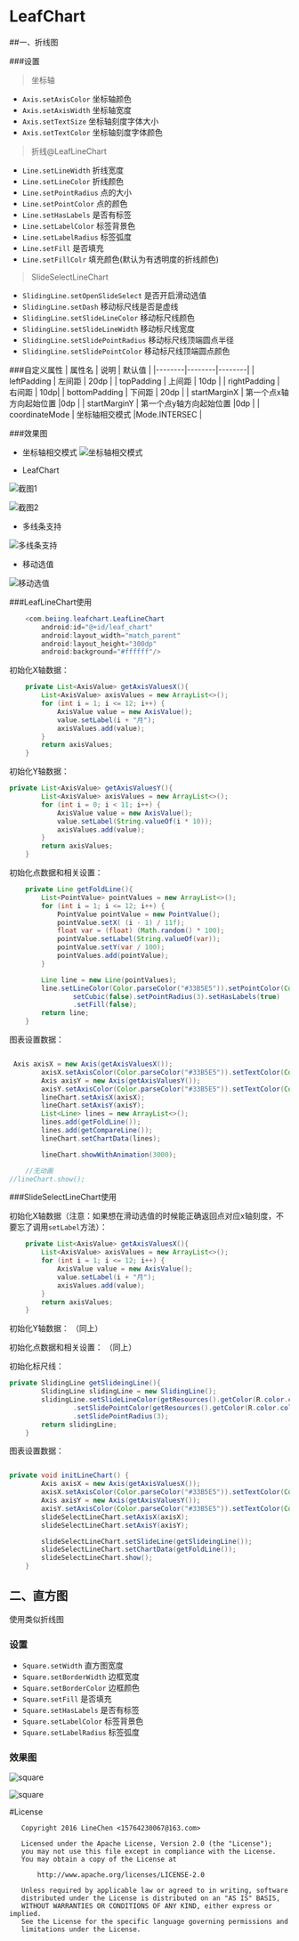 # LeafChart


##一、折线图


###设置

>坐标轴

-  `Axis.setAxisColor` 	坐标轴颜色
-  `Axis.setAxisWidth`	坐标轴宽度
-  `Axis.setTextSize`	坐标轴刻度字体大小
-  `Axis.setTextColor`	坐标轴刻度字体颜色

>折线@LeafLineChart

-  `Line.setLineWidth`	折线宽度
-  `Line.setLineColor`	折线颜色
-  `Line.setPointRadius`	点的大小
-  `Line.setPointColor`		点的颜色
-  `Line.setHasLabels`		是否有标签
-  `Line.setLabelColor`		标签背景色
-  `Line.setLabelRadius`	标签弧度
-  `Line.setFill`		是否填充
-  `Line.setFillColr`	填充颜色(默认为有透明度的折线颜色)


>SlideSelectLineChart

- `SlidingLine.setOpenSlideSelect` 是否开启滑动选值
- `SlidingLine.setDash` 	移动标尺线是否是虚线
- `SlidingLine.setSlideLineColor` 移动标尺线颜色
- `SlidingLine.setSlideLineWidth` 移动标尺线宽度
- `SlidingLine.setSlidePointRadius` 移动标尺线顶端圆点半径
- `SlidingLine.setSlidePointColor` 移动标尺线顶端圆点颜色

###自定义属性
| 属性名 | 说明 | 默认值 |
|--------|--------|--------|
|  leftPadding   |    左间距    | 	20dp 	|
|  topPadding   |    上间距    | 10dp 	|
|  rightPadding   |    右间距    | 	10dp|
|  bottomPadding   |   下间距    | 	20dp	|
|  startMarginX   |    第一个点x轴方向起始位置    |0dp 	|
|  startMarginY   |    第一个点y轴方向起始位置    |0dp 	|
|   coordinateMode   |   坐标轴相交模式    |Mode.INTERSEC 	|


###效果图

- 坐标轴相交模式
![坐标轴相交模式](https://github.com/LineChen/LeafChart/blob/master/screenshot/mode.png)

- LeafChart

![截图1](https://github.com/LineChen/LeafChart/blob/master/screenshot/animate_line1.gif)

![截图2](https://github.com/LineChen/LeafChart/blob/master/screenshot/animate_line2.gif)

- 多线条支持

![多线条支持](https://github.com/LineChen/LeafChart/blob/master/screenshot/multi_lines.png)

- 移动选值

![移动选值](https://github.com/LineChen/LeafChart/blob/master/screenshot/slide_select.gif)


###LeafLineChart使用

``` java
    <com.beiing.leafchart.LeafLineChart
        android:id="@+id/leaf_chart"
        android:layout_width="match_parent"
        android:layout_height="300dp"
        android:background="#ffffff"/>

```


初始化X轴数据：
``` java
    private List<AxisValue> getAxisValuesX(){
        List<AxisValue> axisValues = new ArrayList<>();
        for (int i = 1; i <= 12; i++) {
            AxisValue value = new AxisValue();
            value.setLabel(i + "月");
            axisValues.add(value);
        }
        return axisValues;
    }
```


初始化Y轴数据：
```java
private List<AxisValue> getAxisValuesY(){
        List<AxisValue> axisValues = new ArrayList<>();
        for (int i = 0; i < 11; i++) {
            AxisValue value = new AxisValue();
            value.setLabel(String.valueOf(i * 10));
            axisValues.add(value);
        }
        return axisValues;
    }
```

初始化点数据和相关设置：
```java
    private Line getFoldLine(){
        List<PointValue> pointValues = new ArrayList<>();
        for (int i = 1; i <= 12; i++) {
            PointValue pointValue = new PointValue();
            pointValue.setX( (i - 1) / 11f);
            float var = (float) (Math.random() * 100);
            pointValue.setLabel(String.valueOf(var));
            pointValue.setY(var / 100);
            pointValues.add(pointValue);
        }

        Line line = new Line(pointValues);
        line.setLineColor(Color.parseColor("#33B5E5")).setPointColor(Color.YELLOW).
                setCubic(false).setPointRadius(3).setHasLabels(true)
                .setFill(false);
        return line;
    }
```

图表设置数据：
```java

 Axis axisX = new Axis(getAxisValuesX());
        axisX.setAxisColor(Color.parseColor("#33B5E5")).setTextColor(Color.DKGRAY).setHasLines(true);
        Axis axisY = new Axis(getAxisValuesY());
        axisY.setAxisColor(Color.parseColor("#33B5E5")).setTextColor(Color.DKGRAY).setHasLines(true).setShowText(true);
        lineChart.setAxisX(axisX);
        lineChart.setAxisY(axisY);
        List<Line> lines = new ArrayList<>();
        lines.add(getFoldLine());
        lines.add(getCompareLine());
        lineChart.setChartData(lines);

        lineChart.showWithAnimation(3000);

	//无动画
//lineChart.show();
```

###SlideSelectLineChart使用

初始化X轴数据（注意：如果想在滑动选值的时候能正确返回点对应x轴刻度，不要忘了调用`setLabel`方法）：
``` java
    private List<AxisValue> getAxisValuesX(){
        List<AxisValue> axisValues = new ArrayList<>();
        for (int i = 1; i <= 12; i++) {
            AxisValue value = new AxisValue();
            value.setLabel(i + "月");
            axisValues.add(value);
        }
        return axisValues;
    }
```


初始化Y轴数据：
（同上）

初始化点数据和相关设置：
（同上）

初始化标尺线：

```java
private SlidingLine getSlideingLine(){
        SlidingLine slidingLine = new SlidingLine();
        slidingLine.setSlideLineColor(getResources().getColor(R.color.colorAccent))
                .setSlidePointColor(getResources().getColor(R.color.colorAccent))
                .setSlidePointRadius(3);
        return slidingLine;
    }

```

图表设置数据：

```java

private void initLineChart() {
        Axis axisX = new Axis(getAxisValuesX());
        axisX.setAxisColor(Color.parseColor("#33B5E5")).setTextColor(Color.DKGRAY).setHasLines(false).setShowText(false);
        Axis axisY = new Axis(getAxisValuesY());
        axisY.setAxisColor(Color.parseColor("#33B5E5")).setTextColor(Color.DKGRAY).setHasLines(false).setShowText(true);
        slideSelectLineChart.setAxisX(axisX);
        slideSelectLineChart.setAxisY(axisY);

        slideSelectLineChart.setSlideLine(getSlideingLine());
        slideSelectLineChart.setChartData(getFoldLine());
        slideSelectLineChart.show();
    }

```




## 二、直方图

使用类似折线图

###  设置
- `Square.setWidth`	直方图宽度
- `Square.setBorderWidth`	边框宽度
- `Square.setBorderColor`	边框颜色
- `Square.setFill`	是否填充
- `Square.setHasLabels`  是否有标签
- `Square.setLabelColor`		标签背景色
- `Square.setLabelRadius`	标签弧度


### 效果图

![square](https://github.com/LineChen/LeafChart/blob/master/screenshot/square.png)


![square](https://github.com/LineChen/LeafChart/blob/master/screenshot/square2.png)



#License

```
   Copyright 2016 LineChen <15764230067@163.com>

   Licensed under the Apache License, Version 2.0 (the "License");
   you may not use this file except in compliance with the License.
   You may obtain a copy of the License at

       http://www.apache.org/licenses/LICENSE-2.0

   Unless required by applicable law or agreed to in writing, software
   distributed under the License is distributed on an "AS IS" BASIS,
   WITHOUT WARRANTIES OR CONDITIONS OF ANY KIND, either express or implied.
   See the License for the specific language governing permissions and
   limitations under the License.
```

